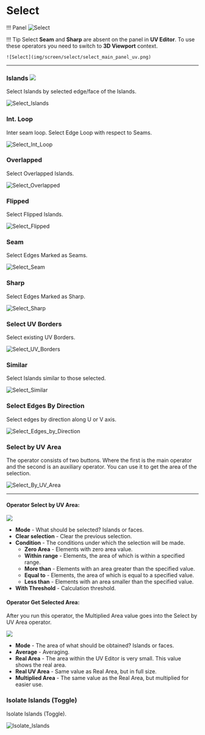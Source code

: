 # Select

!!! Panel
    ![Select](img/screen/select/select_main_panel.png)

!!! Tip 
    Select **Seam** and **Sharp** are absent on the panel in **UV Editor**.
    To use these operators you need to switch to **3D Viewport** context. 

    ![Select](img/screen/select/select_main_panel_uv.png)
---
### Islands ![](img/icons/select.png)
Select Islands by selected edge/face of the Islands.

![Select_Islands](img/gifs/select_operators/Select_Islands.gif)

### Int. Loop
Inter seam loop. Select Edge Loop with respect to Seams. 

![Select_Int_Loop](img/gifs/select_operators/Select_Int_Loop.gif)

### Overlapped
Select Overlapped Islands.

![Select_Overlapped](img/gifs/select_operators/Select_Overlapped.gif)

### Flipped
Select Flipped Islands.

![Select_Flipped](img/gifs/select_operators/Select_Flipped.gif)

### Seam
Select Edges Marked as Seams.

![Select_Seam](img/gifs/select_operators/Select_Seam.gif)

### Sharp
Select Edges Marked as Sharp.

![Select_Sharp](img/gifs/select_operators/Select_Sharp.gif)

### Select UV Borders
Select existing UV Borders.

![Select_UV_Borders](img/gifs/select_operators/Select_UV_Borders.gif)

### Similar
Select Islands similar to those selected.

![Select_Similar](img/gifs/select_operators/Select_Similar.gif)

### Select Edges By Direction
Select edges by direction along U or V axis.

![Select_Edges_by_Direction](img/gifs/select_operators/Select_Edges_by_Direction.gif)

### Select by UV Area
The operator consists of two buttons. Where the first is the main operator and the second is an auxiliary operator. You can use it to get the area of the selection.

![Select_By_UV_Area](img/screen/select/sel_by_uv_area_buttons.png)



---
#### Operator Select by UV Area:

![](img/screen/select/select_by_uv_area_op_prop.png)

  - **Mode** - What should be selected? Islands or faces.
  - **Clear selection** - Clear the previous selection.
  - **Condition** - The conditions under which the selection will be made.
    - **Zero Area** - Elements with zero area value.
    - **Within range** - Elements, the area of which is within a specified range.
    - **More than** - Elements with an area greater than the specified value.
    - **Equal to** - Elements, the area of which is equal to a specified value.
    - **Less than** - Elements with an area smaller than the specified value.
  - **With Threshold** - Calculation threshold.

#### Operator Get Selected Area:
After you run this operator, the Multiplied Area value goes into the Select by UV Area operator.

![](img/screen/select/get_selected_area_op_prop.png)

  - **Mode** - The area of what should be obtained? Islands or faces.
  - **Average** - Averaging.
  - **Real Area** - The area within the UV Editor is very small. This value shows the real area.
  - **Real UV Area** - Same value as Real Area, but in full size.
  - **Multiplied Area** - The same value as the Real Area, but multiplied for easier use.

### Isolate Islands (Toggle)
Isolate Islands (Toggle).

![Isolate_Islands](img/gifs/select_operators/Isolate_Islands.gif)
